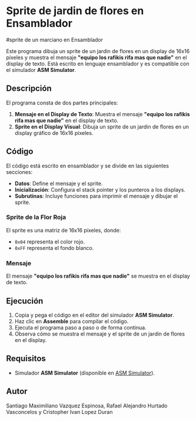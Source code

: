 # Sprite de jardin de flores en Ensamblador
#sprite de un marciano en Ensamblador 

Este programa dibuja un sprite de un jardin de flores en un display de 16x16 píxeles y muestra el mensaje **"equipo los rafikis rifa mas que nadie"** en el display de texto. Está escrito en lenguaje ensamblador y es compatible con el simulador **ASM Simulator**.

## Descripción

El programa consta de dos partes principales:
1. **Mensaje en el Display de Texto**: Muestra el mensaje **"equipo los rafikis rifa mas que nadie"** en el display de texto.
2. **Sprite en el Display Visual**: Dibuja un sprite de un jardin de flores en un display gráfico de 16x16 píxeles.

## Código

El código está escrito en ensamblador y se divide en las siguientes secciones:
- **Datos**: Define el mensaje y el sprite.
- **Inicialización**: Configura el stack pointer y los punteros a los displays.
- **Subrutinas**: Incluye funciones para imprimir el mensaje y dibujar el sprite.

### Sprite de la Flor Roja

El sprite es una matriz de 16x16 píxeles, donde:
- `0x04` representa el color rojo.
- `0xFF` representa el fondo blanco.

### Mensaje

El mensaje **"equipo los rafikis rifa mas que nadie"** se muestra en el display de texto.

## Ejecución

1. Copia y pega el código en el editor del simulador **ASM Simulator**.
2. Haz clic en **Assemble** para compilar el código.
3. Ejecuta el programa paso a paso o de forma continua.
4. Observa cómo se muestra el mensaje y el sprite de un jardin de flores en el display.

## Requisitos

- Simulador **ASM Simulator** (disponible en [ASM Simulator](https://parraman.github.io/asm-simulator/)).

## Autor

Santiago Maximiliano Vazquez Espinosa, Rafael Alejandro Hurtado Vasconcelos y Cristopher Ivan Lopez Duran



